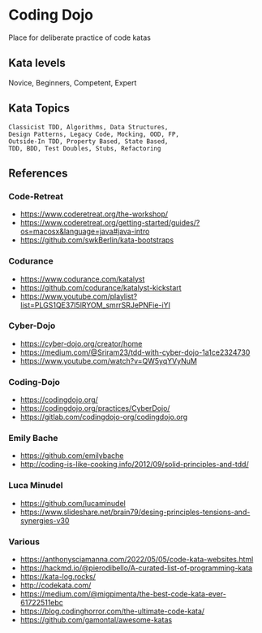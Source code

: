 # Coding Dojo
Place for deliberate practice of code katas

## Kata levels
Novice, Beginners, Competent, Expert

## Kata Topics
    Classicist TDD, Algorithms, Data Structures, 
    Design Patterns, Legacy Code, Mocking, OOD, FP, 
    Outside-In TDD, Property Based, State Based,
    TDD, BDD, Test Doubles, Stubs, Refactoring

## References

### Code-Retreat
* https://www.coderetreat.org/the-workshop/
* https://www.coderetreat.org/getting-started/guides/?os=macosx&language=java#java-intro
* https://github.com/swkBerlin/kata-bootstraps

### Codurance
* https://www.codurance.com/katalyst
* https://github.com/codurance/katalyst-kickstart
* https://www.youtube.com/playlist?list=PLGS1QE37I5lRYOM_smrrSRJePNFie-iYI

### Cyber-Dojo
* https://cyber-dojo.org/creator/home
* https://medium.com/@Sriram23/tdd-with-cyber-dojo-1a1ce2324730
* https://www.youtube.com/watch?v=QW5yqYVyNuM

### Coding-Dojo
* https://codingdojo.org/
* https://codingdojo.org/practices/CyberDojo/
* https://gitlab.com/codingdojo-org/codingdojo.org

### Emily Bache
* https://github.com/emilybache
* http://coding-is-like-cooking.info/2012/09/solid-principles-and-tdd/

### Luca Minudel
* https://github.com/lucaminudel
* https://www.slideshare.net/brain79/desing-principles-tensions-and-synergies-v30

### Various
* https://anthonysciamanna.com/2022/05/05/code-kata-websites.html
* https://hackmd.io/@pierodibello/A-curated-list-of-programming-kata
* https://kata-log.rocks/
* http://codekata.com/
* https://medium.com/@migpimenta/the-best-code-kata-ever-61722511ebc
* https://blog.codinghorror.com/the-ultimate-code-kata/
* https://github.com/gamontal/awesome-katas
